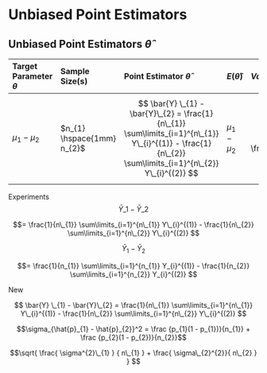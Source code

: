 # Unbiased Point Estimators

## Unbiased Point Estimators $\hat{\theta}$

| Target Parameter $\theta$ | Sample Size(s) | Point Estimator $\hat{\theta}$ | $E(\hat{\theta})$ |  $Var(\hat{\theta})$ | Standard Error $\sigma_{\hat{\theta}}$ |
| :--- |  :--- | :--- | :--- | :--- | :--- |
| $\mu_{1} - \mu_{2}$ | $n_{1} \hspace{1mm} n_{2}$ | $$ \bar{Y} \_{1} - \bar{Y}\_{2} = \frac{1}{n\_{1}} \sum\limits_{i=1}^{n\_{1}} Y\_{i}^{(1)} - \frac{1}{n\_{2}} \sum\limits_{i=1}^{n\_{2}} Y\_{i}^{(2)} $$ | $\mu_{1} - \mu_{2}$ | $$ \frac{ \sigma^{2}_{1}}{n_{1}} + \frac{\sigma_{2}^{2}}{n_{2}} $$ | $$\sqrt{ \frac{ \sigma^{2}_{1} } { n_{1} } + \frac{ \sigma_{2}^{2}}{ n_{2} } } $$ |


Experiments
$$ \bar{Y}\_{1} - \bar{Y}\_{2} $$

$$= \frac{1}{n\_{1}} \sum\limits_{i=1}^{n\_{1}} Y\_{i}^{(1)} - \frac{1}{n\_{2}} \sum\limits_{i=1}^{n\_{2}} Y\_{i}^{(2)} $$ 

$$ \bar{Y} _1 - \bar{Y} _2 $$

$$= \frac{1}{n_{1}} \sum\limits_{i=1}^{n_{1}} Y_{i}^{(1)} - \frac{1}{n_{2}} \sum\limits_{i=1}^{n_{2}} Y_{i}^{(2)} $$ 

New

$$ \bar{Y} \_{1} - \bar{Y}\_{2} = \frac{1}{n\_{1}} \sum\limits_{i=1}^{n\_{1}} Y\_{i}^{(1)} - \frac{1}{n\_{2}} \sum\limits_{i=1}^{n\_{2}} Y\_{i}^{(2)} $$ 

$$\sigma_{\hat{p}_{1} - \hat{p}_{2}}^2 = \frac {p_{1}(1 - p_{1})}{n_{1}} + \frac {p_{2}(1 - p_{2})}{n_{2}}$$

$$\sqrt{ \frac{ \sigma^{2}\_{1} } { n\_{1} } + \frac{ \sigma\_{2}^{2}}{ n\_{2} } } $$
